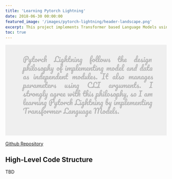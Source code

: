 ```yaml
---
title: 'Learning Pytorch Lightning'
date: 2018-06-30 00:00:00
featured_image: '/images/pytorch-lightning/header-landscape.png'
excerpt: This project implements Transformer based Language Models using Pytorch Lightning. 
toc: true
---
```

![](/images/pytorch-lightning/header-landscape.png)

[Github Repository](https://github.com/appliedml85/language-modeling)

## High-Level Code Structure
TBD